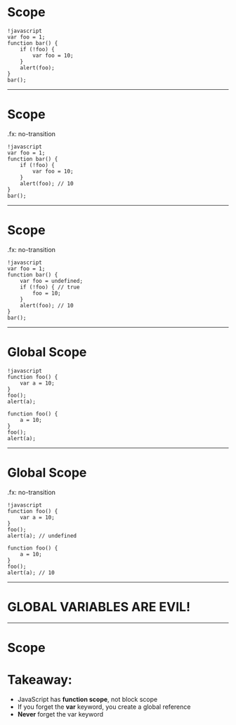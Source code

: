 # Scope

	!javascript
	var foo = 1; 
	function bar() { 
	    if (!foo) { 
	        var foo = 10; 
	    } 
	    alert(foo); 
	} 
	bar();

---

# Scope

.fx: no-transition

	!javascript
	var foo = 1; 
	function bar() { 
	    if (!foo) { 
	        var foo = 10; 
	    } 
	    alert(foo); // 10
	} 
	bar();

---

# Scope

.fx: no-transition

	!javascript
	var foo = 1; 
	function bar() {
		var foo = undefined;
	    if (!foo) { // true 
	        foo = 10; 
	    } 
	    alert(foo); // 10 
	} 
	bar();
	
---

# Global Scope

	!javascript
	function foo() {
		var a = 10;
	}
	foo();
	alert(a);
	
	function foo() {
		a = 10;
	}
	foo();
	alert(a);
	
---

# Global Scope

.fx: no-transition

	!javascript
	function foo() {
		var a = 10;
	}
	foo();
	alert(a); // undefined
	
	function foo() {
		a = 10;
	}
	foo();
	alert(a); // 10
	
---

# GLOBAL VARIABLES ARE EVIL!

---

# Scope 

# Takeaway:

* JavaScript has **function scope**, not block scope
* If you forget the **var** keyword, you create a global reference
* **Never** forget the var keyword 